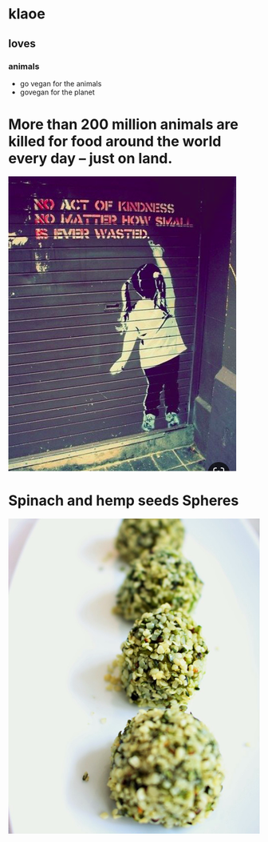 

# klaoe
## loves
### animals

- go vegan for the animals
- govegan for the planet

# More than 200 million animals are killed for food around the world every day – just on land.

![](/images/test.png)



# Spinach and hemp seeds Spheres
![](/images/food/SpinachHempSphere.2016.klaoe.jpg)
